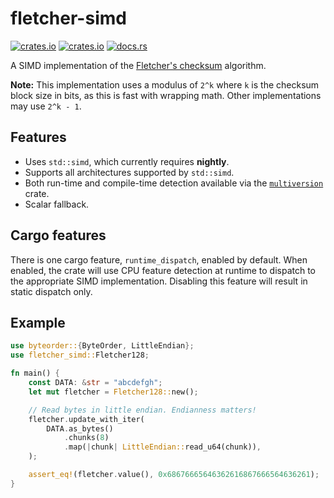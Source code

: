 # fletcher-simd

[![crates.io](https://img.shields.io/crates/v/fletcher-simd.svg)](https://crates.io/crates/fletcher-simd)
[![crates.io](https://img.shields.io/badge/license-BSD%202--Clause-blue)](https://crates.io/crates/fletcher-simd)
[![docs.rs](https://img.shields.io/docsrs/fletcher-simd)](https://docs.rs/fletcher-simd/)

A SIMD implementation of the [Fletcher's checksum] algorithm.

**Note:** This implementation uses a modulus of `2^k` where `k` is the checksum block size in bits, as this is fast with wrapping math. Other implementations may use `2^k - 1`.

## Features

  * Uses `std::simd`, which currently requires **nightly**.
  * Supports all architectures supported by `std::simd`.
  * Both run-time and compile-time detection available via the [`multiversion`] crate.
  * Scalar fallback.

## Cargo features

There is one cargo feature, `runtime_dispatch`, enabled by default. When enabled, the crate will use CPU feature detection at runtime to dispatch to the appropriate SIMD implementation. Disabling this feature will result in static dispatch only.

## Example

```rust
use byteorder::{ByteOrder, LittleEndian};
use fletcher_simd::Fletcher128;

fn main() {
    const DATA: &str = "abcdefgh";
    let mut fletcher = Fletcher128::new();

    // Read bytes in little endian. Endianness matters!
    fletcher.update_with_iter(
        DATA.as_bytes()
            .chunks(8)
            .map(|chunk| LittleEndian::read_u64(chunk)),
    );

    assert_eq!(fletcher.value(), 0x68676665646362616867666564636261);
}
```

[Fletcher's checksum]: https://en.wikipedia.org/wiki/Fletcher's_checksum
[`multiversion`]: https://crates.io/crates/multiversion